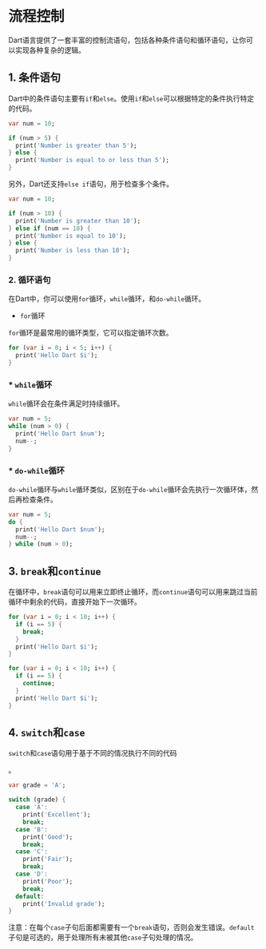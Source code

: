 # 流程控制


Dart语言提供了一套丰富的控制流语句，包括各种条件语句和循环语句，让你可以实现各种复杂的逻辑。

## **1. 条件语句**

Dart中的条件语句主要有`if`和`else`。使用`if`和`else`可以根据特定的条件执行特定的代码。

```dart
var num = 10;

if (num > 5) {
  print('Number is greater than 5');
} else {
  print('Number is equal to or less than 5');
}
```

另外，Dart还支持`else if`语句，用于检查多个条件。

```dart
var num = 10;

if (num > 10) {
  print('Number is greater than 10');
} else if (num == 10) {
  print('Number is equal to 10');
} else {
  print('Number is less than 10');
}
```

### **2. 循环语句**

在Dart中，你可以使用`for`循环，`while`循环，和`do-while`循环。

* `for`循环

`for`循环是最常用的循环类型，它可以指定循环次数。

```dart
for (var i = 0; i < 5; i++) {
  print('Hello Dart $i');
}
```

### * `while`循环

`while`循环会在条件满足时持续循环。

```dart
var num = 5;
while (num > 0) {
  print('Hello Dart $num');
  num--;
}
```

### * `do-while`循环

`do-while`循环与`while`循环类似，区别在于`do-while`循环会先执行一次循环体，然后再检查条件。

```dart
var num = 5;
do {
  print('Hello Dart $num');
  num--;
} while (num > 0);
```

##  **3. `break`和`continue`**

在循环中，`break`语句可以用来立即终止循环，而`continue`语句可以用来跳过当前循环中剩余的代码，直接开始下一次循环。

```dart
for (var i = 0; i < 10; i++) {
  if (i == 5) {
    break;
  }
  print('Hello Dart $i');
}

for (var i = 0; i < 10; i++) {
  if (i == 5) {
    continue;
  }
  print('Hello Dart $i');
}
```

## **4. `switch`和`case`**

`switch`和`case`语句用于基于不同的情况执行不同的代码

。

```dart
var grade = 'A';

switch (grade) {
  case 'A':
    print('Excellent');
    break;
  case 'B':
    print('Good');
    break;
  case 'C':
    print('Fair');
    break;
  case 'D':
    print('Poor');
    break;
  default:
    print('Invalid grade');
}
```

注意：在每个`case`子句后面都需要有一个`break`语句，否则会发生错误。`default`子句是可选的，用于处理所有未被其他`case`子句处理的情况。
